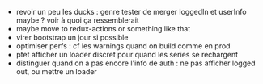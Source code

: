 - revoir un peu les ducks : genre tester de merger loggedIn et userInfo maybe ? voir à quoi ça ressemblerait
- maybe move to redux-actions or something like that
- virer bootstrap un jour si possible
- optimiser perfs : cf les warnings quand on build comme en prod
- ptet afficher un loader discret pour quand les series se rechargent
- distinguer quand on a pas encore l'info de auth : ne pas afficher logged out, ou mettre un loader
